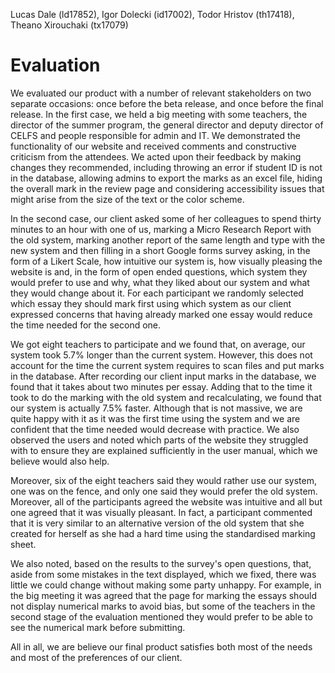 Lucas Dale (ld17852), Igor Dolecki (id17002), Todor Hristov (th17418), Theano Xirouchaki (tx17079)

Evaluation
==========
We evaluated our product with a number of relevant stakeholders on two separate occasions: once before the beta release, and once before the final release. In the first case, we held a big meeting with some teachers, the director of the summer program, the general director and deputy director of CELFS and people responsible for admin and IT. We demonstrated the functionality of our website and received comments and constructive criticism from the attendees. We acted upon their feedback by making changes they recommended, including throwing an error if student ID is not in the database, allowing admins to export the marks as an excel file, hiding the overall mark in the review page and considering accessibility issues that might arise from the size of the text or the color scheme.

In the second case, our client asked some of her colleagues to spend thirty minutes to an hour with one of us, marking a Micro Research Report with the old system, marking another report of the same length and type with the new system and then filling in a short Google forms survey asking, in the form of a Likert Scale, how intuitive our system is, how visually pleasing the website is and, in the form of open ended questions, which system they would prefer to use and why, what they liked about our system and what they would change about it. For each participant we randomly selected which essay they should mark first using which system as our client expressed concerns that having already marked one essay would reduce the time needed for the second one.

We got eight teachers to participate and we found that, on average, our system took 5.7% longer than the current system. However, this does not account for the time the current system requires to scan files and put marks in the database. After recording our client input marks in the database, we found that it takes about two minutes per essay. Adding that to the time it took to do the marking with the old system and recalculating, we found that our system is actually 7.5% faster. Although that is not massive, we are quite happy with it as it was the first time using the system and we are confident that the time needed would decrease with practice. We also observed the users and noted which parts of the website they struggled with to ensure they are explained sufficiently in the user manual, which we believe would also help.

Moreover, six of the eight teachers said they would rather use our system, one was on the fence, and only one said they would prefer the old system. Moreover, all of the participants agreed the website was intuitive and all but one agreed that it was visually pleasant. In fact, a participant commented that it is very similar to an alternative version of the old system that she created for herself as she had a hard time using the standardised marking sheet.

We also noted, based on the results to the survey's open questions, that, aside from some mistakes in the text displayed, which we fixed, there was little we could change without making some party unhappy. For example, in the big meeting it was agreed that the page for marking the essays should not display numerical marks to avoid bias, but some of the teachers in the second stage of the evaluation mentioned they would prefer to be able to see the numerical mark before submitting.

All in all, we are believe our final product satisfies both most of the needs and most of the preferences of our client.
